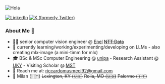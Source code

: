 ![Hola](https://media.giphy.com/media/lJNoBCvQYp7nq/giphy.gif)


<p> <a href="https://www.linkedin.com/in/riccardo-musmeci-08771490/" target="_blank"><img alt="LinkedIn" src="https://img.shields.io/badge/linkedin-%230077B5.svg?&style=for-the-badge&logo=linkedin&logoColor=white" /></a>  <a href="https://twitter.com/r_musmeci" target="_blank"><img alt="X (formerly Twitter)" src="https://img.shields.io/badge/Twitter-1DA1F2?style=for-the-badge&logo=twitter&logoColor=white" /></a> 
</p>

### **About Me 🤷**

- 🧑‍💻 senior computer vision engineer @ [Enel](https://www.enel.com) ~~[NTT Data](https://it.nttdata.com)~~
- 🚀 currently learning/working/experimenting/developing on LLMs - also creating mlx-image (a mini-timm for mlx)
- 🎓 BSc & MSc Computer Engineering @ [unipa](https://www.unipa.it) - Research Assistant @ [UKY](https://www.uky.edu) - Visiting Scholar @ [MST](https://www.mst.edu)
- 📧 Reach me at: riccardomusmeci92@gmail.com 
- 🏡 Milan (🇮🇹) ~~Lexington, KY (🇺🇸)~~ ~~Rolla, MO (🇺🇸)~~ ~~Palermo (🇮🇹)~~



